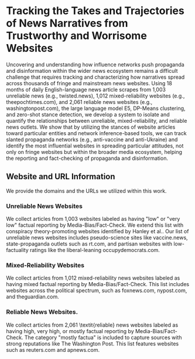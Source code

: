 # Tracking the Takes and Trajectories of News Narratives from Trustworthy and Worrisome Websites
Uncovering and understanding how influence networks push propaganda and disinformation within the wider news ecosystem remains a difficult challenge that requires tracking and characterizing how narratives spread across thousands of fringe and mainstream news websites. Using 18 months of daily English-language news article scrapes from 1,003 unreliable news (e.g., twisted.news), 1,012 mixed-reliability websites (e.g., theepochtimes.com), and 2,061 reliable news websites (e.g., washingtonpost.com), the large language model E5, DP-Means clustering, and zero-shot stance detection, we develop a system to isolate and quantify the relationships between unreliable, mixed-reliability, and reliable news outlets. We show that by utilizing the stances of website articles toward particular entities and network inference-based tools, we can track slanted propaganda networks (e.g., anti-vaccine and anti-Ukraine) and identify the most influential websites in spreading particular attitudes, not only on fringe websites but within the broader media ecosystem, helping the reporting and fact-checking of propaganda and disinformation. 

## Website and URL Information

We provide the domains and the URLs we utilized within this work.

### Unreliable News Websites
We collect articles from 1,003 websites labeled as having "low" or "very low" factual reporting by Media-Bias/Fact-Check. We extend this list with conspiracy theory-promoting websites identified by Hanley et al.. Our list of unreliable news websites includes pseudo-science sites like vaccine.news, state-propaganda outlets such as rt.com, and partisan websites with low-factuality ratings like the liberal-leaning occupydemocrats.com.

### Mixed-Reliability Websites
We collect articles from 1,012 mixed-reliability news websites labeled as having mixed factual reporting by Media-Bias/Fact-Check. This list includes websites across the political spectrum, such as foxnews.com, nypost.com, and theguardian.com.
 
### Reliable News Websites.
We collect articles from 2,061 \textit{reliable} news websites labeled as having high, very high, or mostly factual reporting by Media-Bias/Fact-Check. The category "mostly factua" is included to capture sources with strong reputations like The Washington Post. This list features websites such as reuters.com and apnews.com.
